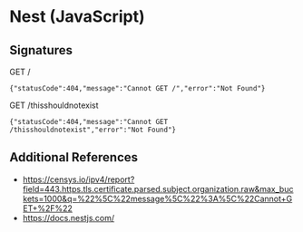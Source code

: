 # Nest (JavaScript)

## Signatures

GET /

```
{"statusCode":404,"message":"Cannot GET /","error":"Not Found"}
```

GET /thisshouldnotexist

```
{"statusCode":404,"message":"Cannot GET /thisshouldnotexist","error":"Not Found"}
```

## Additional References

- https://censys.io/ipv4/report?field=443.https.tls.certificate.parsed.subject.organization.raw&max_buckets=1000&q=%22%5C%22message%5C%22%3A%5C%22Cannot+GET+%2F%22
- https://docs.nestjs.com/